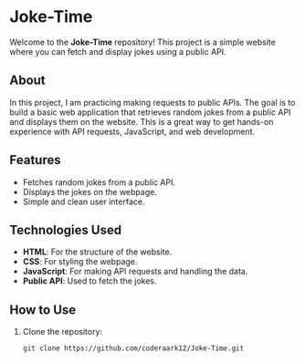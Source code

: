 # Joke-Time

Welcome to the **Joke-Time** repository! This project is a simple website where you can fetch and display jokes using a public API.

## About

In this project, I am practicing making requests to public APIs. The goal is to build a basic web application that retrieves random jokes from a public API and displays them on the website. This is a great way to get hands-on experience with API requests, JavaScript, and web development.

## Features

- Fetches random jokes from a public API.
- Displays the jokes on the webpage.
- Simple and clean user interface.

## Technologies Used

- **HTML**: For the structure of the website.
- **CSS**: For styling the webpage.
- **JavaScript**: For making API requests and handling the data.
- **Public API**: Used to fetch the jokes.

## How to Use

1. Clone the repository:
   ```bash
   git clone https://github.com/coderaark12/Joke-Time.git
